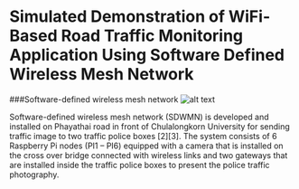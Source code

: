 # Simulated Demonstration of WiFi-Based Road Traffic Monitoring Application Using Software Defined Wireless Mesh Network

###Software-defined wireless mesh network
![alt text](https://github.com/IoTcloudServe/Smart-Mobility-Chula/blob/master/Simulated%20Demonstration%20of%20WiFi-Based%20Road%20Traffic%20Monitoring%20Application%20Using%20Software%20Defined%20Wireless%20Mesh%20Network/outdoor_ex.PNG "SDWMN")

Software-defined wireless mesh network (SDWMN) is developed and installed on Phayathai road in front of Chulalongkorn University for sending traffic image to two traffic police boxes [2][3]. The system consists of 6 Raspberry Pi nodes (PI1 – PI6) equipped with a camera that is installed on the cross over bridge connected with wireless links and two gateways that are installed inside the traffic police boxes to present the police traffic photography. 
